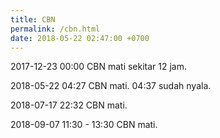 ```yaml
---
title: CBN
permalink: /cbn.html
date: 2018-05-22 02:47:00 +0700
---
```


2017-12-23 00:00 CBN mati sekitar 12 jam.

2018-05-22 04:27 CBN mati.
04:37 sudah nyala.

2018-07-17 22:32 CBN mati.

2018-09-07 11:30 - 13:30 CBN mati.
